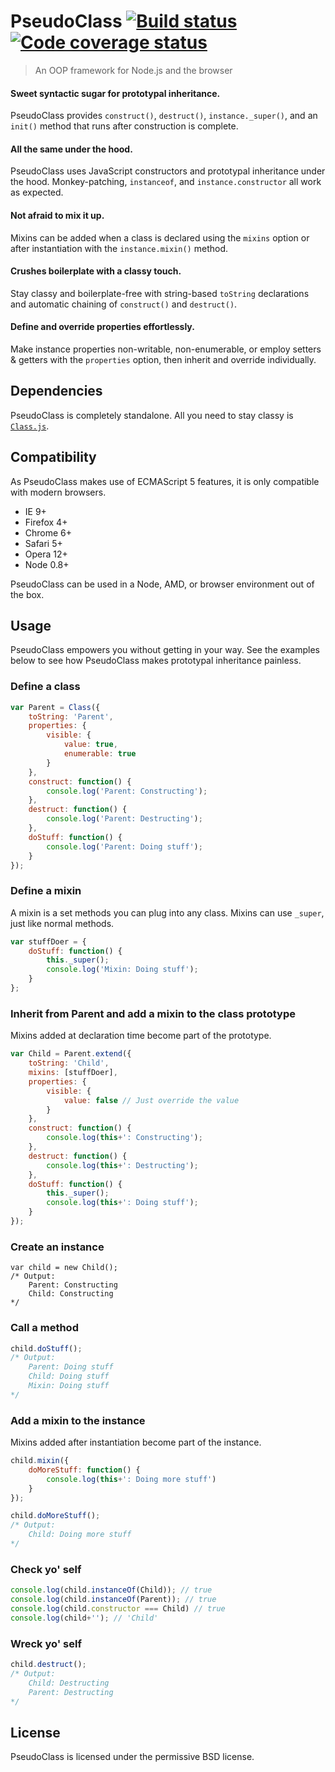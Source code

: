 # PseudoClass  [![Build status][travis-image]][travis] [![Code coverage status][coveralls-image]][coveralls]
> An OOP framework for Node.js and the browser

#### Sweet syntactic sugar for prototypal inheritance.
PseudoClass provides `construct()`, `destruct()`, `instance._super()`, and an `init()` method that runs after construction is complete.

#### All the same under the hood.
PseudoClass uses JavaScript constructors and prototypal inheritance under the hood. Monkey-patching, `instanceof`, and `instance.constructor` all work as expected.

#### Not afraid to mix it up.
Mixins can be added when a class is declared using the `mixins` option or after instantiation with the `instance.mixin()` method.

#### Crushes boilerplate with a classy touch.
Stay classy and boilerplate-free with string-based `toString` declarations and automatic chaining of `construct()` and `destruct()`.

#### Define and override properties effortlessly.
Make instance properties non-writable, non-enumerable, or employ setters & getters with the `properties` option, then inherit and override individually.


## Dependencies

PseudoClass is completely standalone. All you need to stay classy is [`Class.js`][Class.min.js].


## Compatibility

As PseudoClass makes use of ECMAScript 5 features, it is only compatible with modern browsers.

* IE 9+
* Firefox 4+
* Chrome 6+
* Safari 5+
* Opera 12+
* Node 0.8+

PseudoClass can be used in a Node, AMD, or browser environment out of the box.

## Usage

PseudoClass empowers you without getting in your way. See the examples below to see how PseudoClass makes prototypal inheritance painless.


### Define a class

```javascript
var Parent = Class({
	toString: 'Parent',
	properties: {
		visible: {
			value: true,
			enumerable: true
		}
	},
	construct: function() {
		console.log('Parent: Constructing');
	},
	destruct: function() {
		console.log('Parent: Destructing');
	},
	doStuff: function() {
		console.log('Parent: Doing stuff');
	}
});
```


### Define a mixin

A mixin is a set methods you can plug into any class. Mixins can use `_super`, just like normal methods.

```javascript
var stuffDoer = {
	doStuff: function() {
		this._super();
		console.log('Mixin: Doing stuff');
	}
};
```


### Inherit from Parent and add a mixin to the class prototype

Mixins added at declaration time become part of the prototype.

```javascript
var Child = Parent.extend({
	toString: 'Child',
	mixins: [stuffDoer],
	properties: {
		visible: {
			value: false // Just override the value
		}
	},
	construct: function() {
		console.log(this+': Constructing');
	},
	destruct: function() {
		console.log(this+': Destructing');
	},
	doStuff: function() {
		this._super();
		console.log(this+': Doing stuff');
	}
});
```


### Create an instance

```
var child = new Child();
/* Output:
	Parent: Constructing
	Child: Constructing
*/
```


### Call a method

```javascript
child.doStuff();
/* Output:
	Parent: Doing stuff
	Child: Doing stuff
	Mixin: Doing stuff
*/
```


### Add a mixin to the instance

Mixins added after instantiation become part of the instance.

```javascript
child.mixin({
	doMoreStuff: function() {
		console.log(this+': Doing more stuff')
	}
});

child.doMoreStuff();
/* Output:
	Child: Doing more stuff
*/
```


### Check yo' self

```javascript
console.log(child.instanceOf(Child)); // true
console.log(child.instanceOf(Parent)); // true
console.log(child.constructor === Child) // true
console.log(child+''); // 'Child'
```


### Wreck yo' self

```javascript
child.destruct();
/* Output:
	Child: Destructing
	Parent: Destructing
*/
```


## License

PseudoClass is licensed under the permissive BSD license.


[Class.min.js]: http://lazd.github.io/PseudoClass/build/Class.min.js

[coveralls]: https://coveralls.io/r/lazd/PseudoClass
[coveralls-image]: https://coveralls.io/repos/lazd/PseudoClass/badge.png?branch=master

[travis]: http://travis-ci.org/lazd/PseudoClass
[travis-image]: https://secure.travis-ci.org/lazd/PseudoClass.png?branch=master
